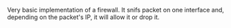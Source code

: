 Very basic implementation of a firewall. It snifs packet on one interface and, depending on the packet's IP, it will allow it or drop it.
